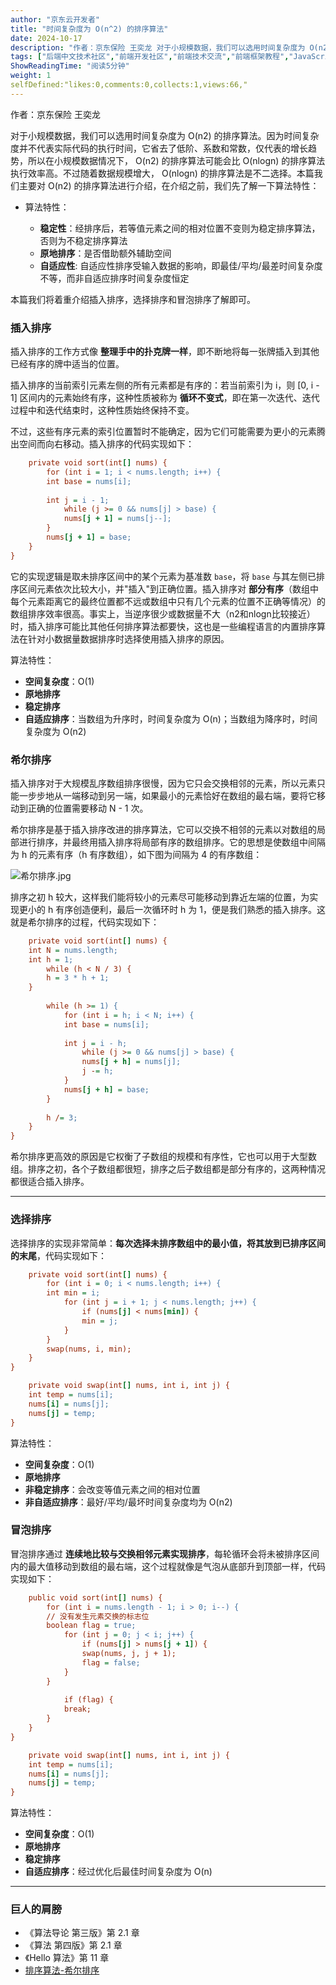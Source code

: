 ```yaml
---
author: "京东云开发者"
title: "时间复杂度为 O(n^2) 的排序算法"
date: 2024-10-17
description: "作者：京东保险 王奕龙 对于小规模数据，我们可以选用时间复杂度为 O(n2) 的排序算法。因为时间复杂度并不代表实际代码的执行时间，它省去了低阶、系数和常数，仅代表的增长趋势，所以在小规模数据情况下，"
tags: ["后端中文技术社区","前端开发社区","前端技术交流","前端框架教程","JavaScript 学习资源","CSS 技巧与最佳实践","HTML5 最新动态","前端工程师职业发展","开源前端项目","前端技术趋势"]
ShowReadingTime: "阅读5分钟"
weight: 1
selfDefined:"likes:0,comments:0,collects:1,views:66,"
---
```

作者：京东保险 王奕龙

对于小规模数据，我们可以选用时间复杂度为 O(n2) 的排序算法。因为时间复杂度并不代表实际代码的执行时间，它省去了低阶、系数和常数，仅代表的增长趋势，所以在小规模数据情况下， O(n2) 的排序算法可能会比 O(nlogn) 的排序算法执行效率高。不过随着数据规模增大， O(nlogn) 的排序算法是不二选择。本篇我们主要对 O(n2) 的排序算法进行介绍，在介绍之前，我们先了解一下算法特性：

*   算法特性：
    
    *   **稳定性**：经排序后，若等值元素之间的相对位置不变则为稳定排序算法，否则为不稳定排序算法
    *   **原地排序**：是否借助额外辅助空间
    *   **自适应性**: 自适应性排序受输入数据的影响，即最佳/平均/最差时间复杂度不等，而非自适应排序时间复杂度恒定

本篇我们将着重介绍插入排序，选择排序和冒泡排序了解即可。

### 插入排序

插入排序的工作方式像 **整理手中的扑克牌一样**，即不断地将每一张牌插入到其他已经有序的牌中适当的位置。

插入排序的当前索引元素左侧的所有元素都是有序的：若当前索引为 i，则 \[0, i - 1\] 区间内的元素始终有序，这种性质被称为 **循环不变式**，即在第一次迭代、迭代过程中和迭代结束时，这种性质始终保持不变。

不过，这些有序元素的索引位置暂时不能确定，因为它们可能需要为更小的元素腾出空间而向右移动。插入排序的代码实现如下：

```ini
    private void sort(int[] nums) {
        for (int i = 1; i < nums.length; i++) {
        int base = nums[i];
        
        int j = i - 1;
            while (j >= 0 && nums[j] > base) {
            nums[j + 1] = nums[j--];
        }
        nums[j + 1] = base;
    }
}
```

它的实现逻辑是取未排序区间中的某个元素为基准数 `base`，将 `base` 与其左侧已排序区间元素依次比较大小，并"插入"到正确位置。插入排序对 **部分有序**（数组中每个元素距离它的最终位置都不远或数组中只有几个元素的位置不正确等情况）的数组排序效率很高。事实上，当逆序很少或数据量不大（n2和nlogn比较接近）时，插入排序可能比其他任何排序算法都要快，这也是一些编程语言的内置排序算法在针对小数据量数据排序时选择使用插入排序的原因。

算法特性：

*   **空间复杂度**：O(1)
*   **原地排序**
*   **稳定排序**
*   **自适应排序**：当数组为升序时，时间复杂度为 O(n)；当数组为降序时，时间复杂度为 O(n2)

### 希尔排序

插入排序对于大规模乱序数组排序很慢，因为它只会交换相邻的元素，所以元素只能一步步地从一端移动到另一端，如果最小的元素恰好在数组的最右端，要将它移动到正确的位置需要移动 N - 1 次。

希尔排序是基于插入排序改进的排序算法，它可以交换不相邻的元素以对数组的局部进行排序，并最终用插入排序将局部有序的数组排序。它的思想是使数组中间隔为 h 的元素有序（h 有序数组），如下图为间隔为 4 的有序数组：

![希尔排序.jpg](/images/jueJin/388c7f42027e4db.png)

排序之初 h 较大，这样我们能将较小的元素尽可能移动到靠近左端的位置，为实现更小的 h 有序创造便利，最后一次循环时 h 为 1，便是我们熟悉的插入排序。这就是希尔排序的过程，代码实现如下：

```ini
    private void sort(int[] nums) {
    int N = nums.length;
    int h = 1;
        while (h < N / 3) {
        h = 3 * h + 1;
    }
    
        while (h >= 1) {
            for (int i = h; i < N; i++) {
            int base = nums[i];
            
            int j = i - h;
                while (j >= 0 && nums[j] > base) {
                nums[j + h] = nums[j];
                j -= h;
            }
            nums[j + h] = base;
        }
        
        h /= 3;
    }
}
```

希尔排序更高效的原因是它权衡了子数组的规模和有序性，它也可以用于大型数组。排序之初，各个子数组都很短，排序之后子数组都是部分有序的，这两种情况都很适合插入排序。

* * *

### 选择排序

选择排序的实现非常简单：**每次选择未排序数组中的最小值，将其放到已排序区间的末尾**，代码实现如下：

```ini
    private void sort(int[] nums) {
        for (int i = 0; i < nums.length; i++) {
        int min = i;
            for (int j = i + 1; j < nums.length; j++) {
                if (nums[j] < nums[min]) {
                min = j;
            }
        }
        swap(nums, i, min);
    }
}

    private void swap(int[] nums, int i, int j) {
    int temp = nums[i];
    nums[i] = nums[j];
    nums[j] = temp;
}
```

算法特性：

*   **空间复杂度**：O(1)
*   **原地排序**
*   **非稳定排序**：会改变等值元素之间的相对位置
*   **非自适应排序**：最好/平均/最坏时间复杂度均为 O(n2)

### 冒泡排序

冒泡排序通过 **连续地比较与交换相邻元素实现排序**，每轮循环会将未被排序区间内的最大值移动到数组的最右端，这个过程就像是气泡从底部升到顶部一样，代码实现如下：

```ini
    public void sort(int[] nums) {
        for (int i = nums.length - 1; i > 0; i--) {
        // 没有发生元素交换的标志位
        boolean flag = true;
            for (int j = 0; j < i; j++) {
                if (nums[j] > nums[j + 1]) {
                swap(nums, j, j + 1);
                flag = false;
            }
        }
        
            if (flag) {
            break;
        }
    }
}

    private void swap(int[] nums, int i, int j) {
    int temp = nums[i];
    nums[i] = nums[j];
    nums[j] = temp;
}
```

算法特性：

*   **空间复杂度**：O(1)
*   **原地排序**
*   **稳定排序**
*   **自适应排序**：经过优化后最佳时间复杂度为 O(n)

* * *

### 巨人的肩膀

*   《算法导论 第三版》第 2.1 章
*   《算法 第四版》第 2.1 章
*   《Hello 算法》第 11 章
*   [排序算法-希尔排序](https://juejin.cn/post/7166475010121400334 "https://juejin.cn/post/7166475010121400334")